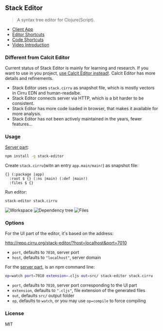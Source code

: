 
Stack Editor
----

> A syntax tree editor for Clojure(Script).

* [Client App](http://repo.cirru.org/stack-editor/)
* [Editor Shortcuts](https://github.com/Cirru/stack-editor/wiki/Keyboard-Shortcuts)
* [Code Shortcuts](https://github.com/Cirru/respo-cirru-editor/wiki/Keyboard-Shortcuts)
* [Video Introduction](https://youtu.be/PdP7DHlQBoQ)

### Different from Calcit Editor

Current status of Stack Editor is mainly for learning and research. If you want to use in you project, [use Calcit Editor instead!](https://github.com/Cirru/calcit-editor). Calcit Editor has more details and refinements.

* Stack Editor uses `stack.cirru` as snapshot file, which is mostly vectors in Cirru EDN and human-readalbe.
* Stack Editor connects server via HTTP, which is a bit harder to be consistent.
* Stack Editor has more code loaded in browser, that makes it available for more analysis.
* Stack Editor has not been actively maintained in the years, fewer features...

### Usage

[Server part](https://github.com/Cirru/stack-server):

```bash
npm install -g stack-editor
```

Create `stack.cirru`(witn an entry `app.main/main!`) as snapshot file:

```cirru
{} (:package |app)
  :root $ {} (:ns |main) (:def |main!)
  :files $ {}
```

Run editor:

```bash
stack-editor stack.cirru
```

![Workspace](https://user-images.githubusercontent.com/449224/77821629-b2c25e80-7126-11ea-8931-69aae531fb8d.png)
![Dependency tree](https://user-images.githubusercontent.com/449224/77821631-b524b880-7126-11ea-8a00-b8f1e1576938.png)
![Files](https://user-images.githubusercontent.com/449224/77821627-af2ed780-7126-11ea-8f85-a6e84603a840.png)

### Options

For the UI part of the editor, it's based on the address:

<http://repo.cirru.org/stack-editor/?host=localhost&port=7010>

* `port`, defaults to `7010`, server port
* `host`, defaults to `"localhost"`, server domain

For the [server part](https://github.com/Cirru/stack-server), is an npm command line:

```bash
op=watch port=7010 extension=.cljs out=src/ stack-editor stack.cirru
```

* `port`, defaults to `7010`, server port corresponding to the UI part
* `extension`, defaults to `".cljs"`, file extension of the generated files
* `out`, defaults `src/` output folder
* `op`, defaults to `watch`, or you may use `op=compile` to force compiling

### License

MIT
